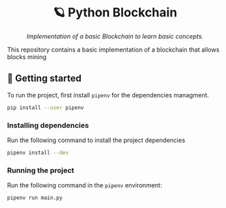 <h1 align="center">
  🪐 Python Blockchain
</h1>
<p align="center">
  <em>
    Implementation of a basic Blockchain to learn basic concepts.
  </em>
<p>

This repository contains a basic implementation of a blockchain that allows blocks mining

## 🚀 Getting started

To run the project, first install `pipenv` for the dependencies managment.

```bash
pip install --user pipenv
```

### Installing dependencies

Run the following command to install the project dependencies

```bash
pipenv install --dev
```

### Running the project

Run the following command in the `pipenv` environment:

```bash
pipenv run main.py
```
